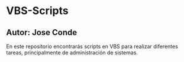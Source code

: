 # VBS-Scripts
## Autor: Jose Conde 

En este repositorio encontrarás scripts en VBS para realizar diferentes tareas, principalmente 
de administración de sistemas.
